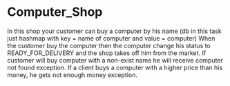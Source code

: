 # Computer_Shop
In this shop your customer can buy a computer by his name (db in this task just hashmap with key = name of computer and value = computer) When the customer buy the computer then the computer change his status to READY_FOR_DELIVERY and the shop takes off him from the market. If customer will buy computer with a non-exist name he will receive computer not found exception. If a client buys a computer with a higher price than his money, he gets not enough money exception.
